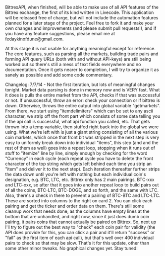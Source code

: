 BittrexAPI, when finished, will be able to make use of all API features of the Bittrex exchange, the first of its kind written in Livecode. This application will be released free of charge, but will not include the automation features planned for a later stage of the project. Feel free to fork it and make your own changes and improvements (and please submit pull requests!), and if you have any feature suggestions, please email me at fedaykinofdune@gmail.com. 

At this stage it is not usable for anything meaningful except for reference. The core features, such as parsing all the markets, building trade pairs and forming API query URLs (both with and without API-keys) are still being worked out so there's still a mess of text fields everywhere and no documentation. Once it gets nearer to completion, I will try to organize it as sanely as possible and add some code commentary.

Changelog:
7/7/14 - Not the first iteration, but lots of meaningful changes tonight. Market data parsing is done in memory now and is VERY fast. What it does is pulls the entire market from the API, checks if that was successful or not. If unsuccessful, throw an error: check your connection or if bittrex is down. Otherwise, throws the entire output into global variable "getmarkets". From there, we start using "itemdelimiters" which can be set to any ascii character, we strip off the front part which consists of some data telling you if the api call is successful, what api function you called, etc. That gets thrown into a temp variable, then stuffed right back into the global we were using. What we're left with is just a giant string consisting of all the various coin markets, which once that front bit was stripped in the next step is very easy to uniformly break down into individual "items", this step (and and the rest of them as well) goes into a repeat loop, stopping when it runs out of stuff to "itemize" line by line, simply enough by checking for the word "Currency" in each cycle (each repeat cycle you have to delete the front character of the top string which gets left behind each time you strip an "item" and deliver it to the next step). Each iteration thereafter further strips the data down until you're left with nothing but each individual coin's designation, e.g. BTC, LTC, etc. Bittrex only has 2 main pairings, BTC-xxx and LTC-xxx, so after that it goes into another repeat loop to build pairs out of all the coins, BTC-LTC, BTC-DOGE, and so forth, and the same with LTC. Also, there's a check in there to prevent a pairing of BTC-BTC and LTC-LTC. These are sorted into columns to the right on card 2. You can click each pairing and get the ticker and order data on them. There's still some cleanup work that needs done, as the columns have empty lines at the bottom that are unhandled, and right now, since it just does dumb coin pairing, it pairs coins that cannot actually be paired on Bittrex. So, next up I'll try to figure out the best way to "check" each coin pair for validity (the API does provide for this, you can click a pair and it'll return "success" or "fail" as the first item of each api call), but that's well over 400 individual pairs to check so that may be slow. That's it for this update, other than some other minor tweaks. No graphical changes yet. Stay tuned!